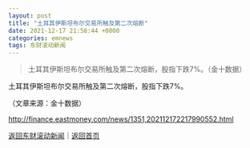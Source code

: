 ```yaml
---
layout: post
title: "土耳其伊斯坦布尔交易所触及第二次熔断"
date: 2021-12-17 21:58:44 +0800
categories: emnews
tags: 东财滚动新闻
---
```

> 土耳其伊斯坦布尔交易所触及第二次熔断，股指下跌7%。（金十数据）

<p>土耳其伊斯坦布尔交易所触及第二次熔断，股指下跌7%。</p><p class="em_media">（文章来源：金十数据）</p>

<http://finance.eastmoney.com/news/1351,202112172217990552.html>

[返回东财滚动新闻](//finews.withounder.com/emnews/)｜[返回首页](//finews.withounder.com/)